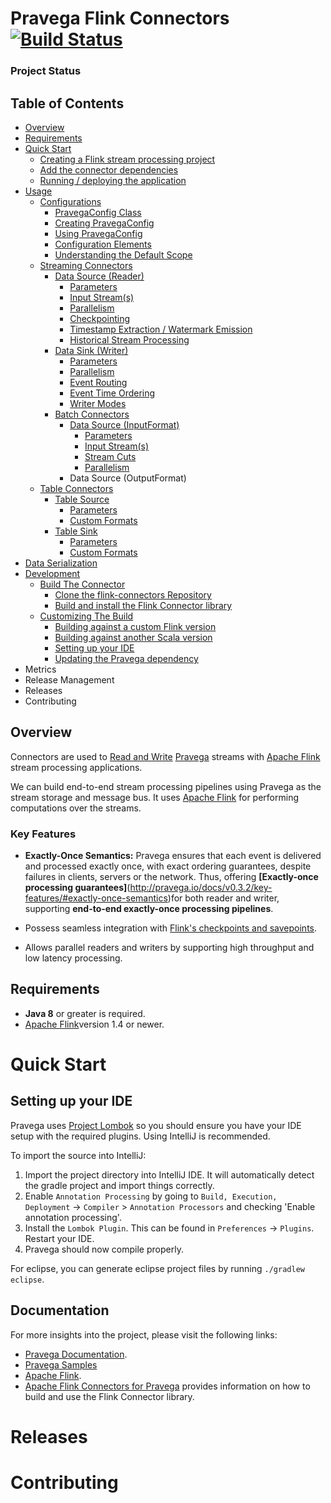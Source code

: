 <!--
Copyright (c) 2017 Dell Inc., or its subsidiaries. All Rights Reserved.

Licensed under the Apache License, Version 2.0 (the "License");
you may not use this file except in compliance with the License.
You may obtain a copy of the License at

    http://www.apache.org/licenses/LICENSE-2.0
-->
# Pravega Flink Connectors [![Build Status](https://travis-ci.org/pravega/flink-connectors.svg?branch=master)](https://travis-ci.org/pravega/flink-connectors)

### Project Status

## Table of Contents
- [Overview](#overview)
- [Requirements](#requirements)
- [Quick Start](#quick-start)
    - [Creating a Flink stream processing project](https://github.com/pravega/flink-connectors/wiki/Project-Setup#creating-a-flink-stream-processing-project)
    - [Add the connector dependencies](https://github.com/pravega/flink-connectors/wiki/Project-Setup#add-the-connector-dependencies)
    - [Running / deploying the application](
https://github.com/pravega/flink-connectors/wiki/Project-Setup#running--deploying-the-application)
- [Usage](https://github.com/pravega/flink-connectors/wiki/Configuration)
  - [Configurations](https://github.com/pravega/flink-connectors/wiki/Configuration)
      - [PravegaConfig Class](https://github.com/pravega/flink-connectors/wiki/Configuration#pravegaconfig-class)
      - [Creating PravegaConfig](https://github.com/pravega/flink-connectors/wiki/Configuration#creating-pravegaconfig)
      - [Using PravegaConfig](https://github.com/pravega/flink-connectors/wiki/Configuration#using-pravegaconfig)
      - [Configuration Elements](https://github.com/pravega/flink-connectors/wiki/Configuration#configuration-elements)
      - [Understanding the Default Scope](https://github.com/pravega/flink-connectors/wiki/Configuration#understanding-the-default-scope)
  - [Streaming Connectors](https://github.com/pravega/flink-connectors/wiki/Streaming-Connector)
      - [Data Source (Reader)](https://github.com/pravega/flink-connectors/wiki/Streaming-Connector#data-source-reader)
          - [Parameters](https://github.com/pravega/flink-connectors/wiki/Streaming-Connector#parameters)
          - [Input Stream(s)](https://github.com/pravega/flink-connectors/wiki/Streaming-Connector#input-streams)
          - [Parallelism](https://github.com/pravega/flink-connectors/wiki/Streaming-Connector#parallelism)
          - [Checkpointing](https://github.com/pravega/flink-connectors/wiki/Streaming-Connector#checkpointing)
          - [Timestamp Extraction / Watermark Emission](https://github.com/pravega/flink-connectors/wiki/Streaming-Connector#timestamp-extraction--watermark-emission)
          - [Historical Stream Processing](https://github.com/pravega/flink-connectors/wiki/Streaming-Connector#historical-stream-processing)
     - [Data Sink (Writer)](https://github.com/pravega/flink-connectors/wiki/Streaming-Connector#data-sink-writer)
          - [Parameters](https://github.com/pravega/flink-connectors/wiki/Streaming-Connector#parameters-1)
          - [Parallelism](https://github.com/pravega/flink-connectors/wiki/Streaming-Connector#parallelism-1)
          - [Event Routing](https://github.com/pravega/flink-connectors/wiki/Streaming-Connector#event-routing)
          - [Event Time Ordering](https://github.com/pravega/flink-connectors/wiki/Streaming-Connector#event-time-ordering)
          - [Writer Modes](https://github.com/pravega/flink-connectors/wiki/Streaming-Connector#writer-modes)
      - [Batch Connectors](https://github.com/pravega/flink-connectors/wiki/Batch-Connector)
          - [Data Source (InputFormat)](https://github.com/pravega/flink-connectors/wiki/Batch-Connector#data-source-inputformat)
             - [Parameters](https://github.com/pravega/flink-connectors/wiki/Batch-Connector#parameters)
             - [Input Stream(s)](https://github.com/pravega/flink-connectors/wiki/Batch-Connector#input-streams)
             - [Stream Cuts](https://github.com/pravega/flink-connectors/wiki/Batch-Connector#stream-cuts)
             - [Parallelism](https://github.com/pravega/flink-connectors/wiki/Batch-Connector#parallelism)
          - Data Source (OutputFormat)
  - [Table Connectors](https://github.com/pravega/flink-connectors/wiki/Table-Connector)
      - [Table Source](https://github.com/pravega/flink-connectors/wiki/Table-Connector#table-source)
          - [Parameters](https://github.com/pravega/flink-connectors/wiki/Table-Connector#parameters)
          - [Custom Formats](https://github.com/pravega/flink-connectors/wiki/Table-Connector#custom-formats)
      - [Table Sink](https://github.com/pravega/flink-connectors/wiki/Table-Connector#table-sink)
          - [Parameters](https://github.com/pravega/flink-connectors/wiki/Table-Connector#parameters-1)
          - [Custom Formats](https://github.com/pravega/flink-connectors/wiki/Table-Connector#custom-formats-1)
- [Data Serialization](https://github.com/pravega/flink-connectors/wiki/Data-Serialization)
- [Development](https://github.com/pravega/flink-connectors/wiki/Building)
   - [Build The Connector](https://github.com/pravega/flink-connectors/wiki/Building)
       - [Clone the flink-connectors Repository](https://github.com/pravega/flink-connectors/wiki/Building#clone-the-flink-connectors-repository)
       - [Build and install the Flink Connector library](https://github.com/pravega/flink-connectors/wiki/Building#build-and-install-the-flink-connector-library)
   - [Customizing The Build](https://github.com/pravega/flink-connectors/wiki/Building#customizing-the-build)
      - [Building against a custom Flink version](https://github.com/pravega/flink-connectors/wiki/Building#building-against-a-custom-flink-version)
      - [Building against another Scala version](https://github.com/pravega/flink-connectors/wiki/Building#building-against-another-scala-version)
      - [Setting up your IDE](#setting-up-your-ide)
      - [Updating the Pravega dependency](https://github.com/pravega/flink-connectors/wiki/Building#updating-the-pravega-dependency)
- Metrics
- Release Management
- Releases
- Contributing


## Overview

Connectors are used to [Read and Write](http://pravega.io/docs/latest/basic-reader-and-writer/#working-with-pravega-basic-reader-and-writer) [Pravega](http://pravega.io/docs/v0.3.2/pravega-concepts/) streams with [Apache Flink](http://flink.apache.org/) stream processing applications.

We can build end-to-end stream processing pipelines using Pravega as the stream storage and message bus. It uses [Apache Flink](https://flink.apache.org/) for performing computations over the streams.  


### Key Features

  - **Exactly-Once Semantics:** Pravega ensures that each event is delivered and processed exactly once, with exact ordering guarantees, despite failures in clients, servers or the network. Thus, offering **[Exactly-once processing guarantees]**(http://pravega.io/docs/v0.3.2/key-features/#exactly-once-semantics)for both reader and writer, supporting **end-to-end exactly-once processing pipelines**.

  - Possess seamless integration with [Flink's checkpoints and savepoints](https://github.com/pravega/flink-connectors/wiki/Streaming-Connector#checkpointing).

  - Allows parallel readers and writers by supporting high throughput and low latency processing.

## Requirements

  - **Java 8** or greater is required.
  - [Apache Flink](https://flink.apache.org/downloads.html#binaries)version 1.4 or newer.
# Quick Start

## Setting up your IDE

 Pravega uses [Project Lombok](https://projectlombok.org/) so you should ensure you have your IDE setup with the required plugins. Using IntelliJ is recommended.

 To import the source into IntelliJ:

 1. Import the project directory into IntelliJ IDE. It will automatically detect the gradle project and import things correctly.
 2. Enable `Annotation Processing` by going to `Build, Execution, Deployment` -> `Compiler` > `Annotation Processors` and checking 'Enable annotation processing'.
 3. Install the `Lombok Plugin`. This can be found in `Preferences` -> `Plugins`. Restart your IDE.
 4. Pravega should now compile properly.

 For eclipse, you can generate eclipse project files by running `./gradlew eclipse`.


## Documentation
For more insights into the project, please visit the following links:

- [Pravega Documentation](https://github.com/pravega/pravega/tree/master/documentation/src/docs).
- [Pravega Samples](https://github.com/pravega/pravega-samples)
- [Apache Flink](https://flink.apache.org/).
- [Apache Flink Connectors for Pravega](https://github.com/pravega/flink-connectors/wiki) provides   information on how to build and use the Flink Connector library.

# Releases

# Contributing
